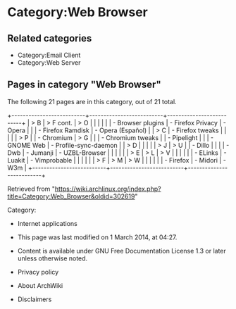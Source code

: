 Category:Web Browser
====================

Related categories
------------------

-   Category:Email Client
-   Category:Web Server

Pages in category "Web Browser"
-------------------------------

The following 21 pages are in this category, out of 21 total.

+--------------------------+--------------------------+--------------------------+
| > B                      | > F cont.                | > O                      |
|                          |                          |                          |
| -   Browser plugins      | -   Firefox Privacy      | -   Opera                |
|                          | -   Firefox Ramdisk      | -   Opera (Español)      |
| > C                      | -   Firefox tweaks       |                          |
|                          |                          | > P                      |
| -   Chromium             | > G                      |                          |
| -   Chromium tweaks      |                          | -   Pipelight            |
|                          | -   GNOME Web            | -   Profile-sync-daemon  |
| > D                      |                          |                          |
|                          | > J                      | > U                      |
| -   Dillo                |                          |                          |
| -   Dwb                  | -   Jumanji              | -   UZBL-Browser         |
|                          |                          |                          |
| > E                      | > L                      | > V                      |
|                          |                          |                          |
| -   ELinks               | -   Luakit               | -   Vimprobable          |
|                          |                          |                          |
| > F                      | > M                      | > W                      |
|                          |                          |                          |
| -   Firefox              | -   Midori               | -   W3m                  |
+--------------------------+--------------------------+--------------------------+

Retrieved from
"https://wiki.archlinux.org/index.php?title=Category:Web_Browser&oldid=302619"

Category:

-   Internet applications

-   This page was last modified on 1 March 2014, at 04:27.
-   Content is available under GNU Free Documentation License 1.3 or
    later unless otherwise noted.
-   Privacy policy
-   About ArchWiki
-   Disclaimers
